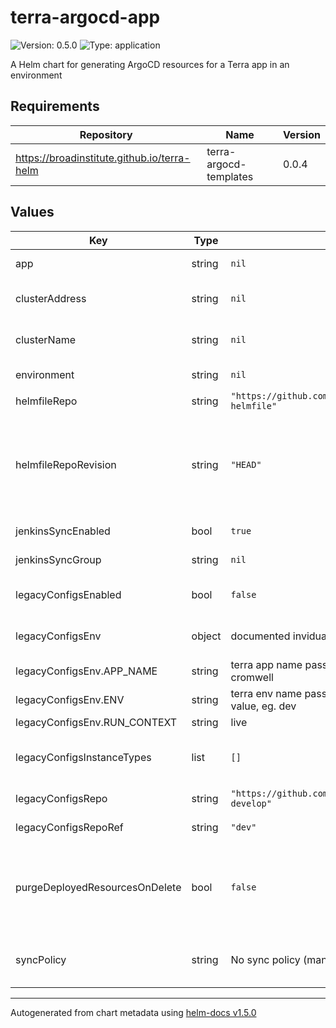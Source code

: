 # terra-argocd-app

![Version: 0.5.0](https://img.shields.io/badge/Version-0.5.0-informational?style=flat-square) ![Type: application](https://img.shields.io/badge/Type-application-informational?style=flat-square)

A Helm chart for generating ArgoCD resources for a Terra app in an environment

## Requirements

| Repository | Name | Version |
|------------|------|---------|
| https://broadinstitute.github.io/terra-helm | terra-argocd-templates | 0.0.4 |

## Values

| Key | Type | Default | Description |
|-----|------|---------|-------------|
| app | string | `nil` | Name of the application to render for. Eg. `cromwell` |
| clusterAddress | string | `nil` | The address of the cluster that is being deployed to. Eg. "https://35.238.186.116" |
| clusterName | string | `nil` | The name of the cluster that is being deployed to. Eg. terra-dev |
| environment | string | `nil` | The Terra environment the app belongs to |
| helmfileRepo | string | `"https://github.com/broadinstitute/terra-helmfile"` | Terra's helmfile repo |
| helmfileRepoRevision | string | `"HEAD"` | Target revision of terra-helmfile to deploy. We follow GitOps, so HEAD/master branch of terra-helmfile is "the desired state of the world", but occasionally it is useful to deploy off a terra-helmfile PR branch |
| jenkinsSyncEnabled | bool | `true` | Whether to sync this app on Jenkins environment deploys |
| jenkinsSyncGroup | string | `nil` | Set to "prod" to deploy during Jenkins prod deploy, etc. |
| legacyConfigsEnabled | bool | `false` | Whether to create a separate application to sync values from firecloud-develop |
| legacyConfigsEnv | object | documented invidually | Any additional environment variables to pass in to the configure.rb process. |
| legacyConfigsEnv.APP_NAME | string | terra app name passed in via .app value, eg. cromwell | configure.rb app name |
| legacyConfigsEnv.ENV | string | terra env name passed in via .environment value, eg. dev | configure.rb env name |
| legacyConfigsEnv.RUN_CONTEXT | string | live | configure.rb run context |
| legacyConfigsInstanceTypes | list | `[]` | Which instance types to render consul-template configs for (passed to consul-template via INSTANCE_TYPE env var) |
| legacyConfigsRepo | string | `"https://github.com/broadinstitute/firecloud-develop"` | Repo to pull legacy configs from |
| legacyConfigsRepoRef | string | `"dev"` | Branch/ref to pull legacy configs from |
| purgeDeployedResourcesOnDelete | bool | `false` | If an ArgoCD Application is deleted, purge deployed resources as well. Eg. if the `cromwell-dev` app is deleted, delete all the deployed Cromwell pods/secrets/etc from the dev cluster |
| syncPolicy | string | No sync policy (manual) | Optional: Sync policy for the app. See https://argoproj.github.io/argo-cd/user-guide/auto_sync/ |

----------------------------------------------
Autogenerated from chart metadata using [helm-docs v1.5.0](https://github.com/norwoodj/helm-docs/releases/v1.5.0)
